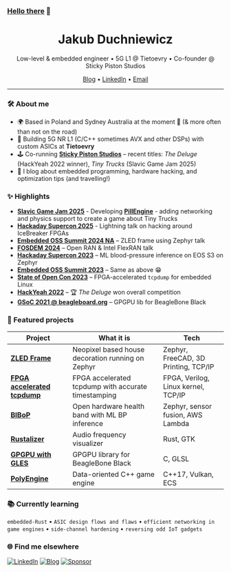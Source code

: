 ### [Hello there](https://www.youtube.com/watch?v=rEq1Z0bjdwc) 👋

<!-- Banner -->
<h1 align="center">Jakub Duchniewicz</h1>
<p align="center">
  Low-level & embedded engineer • 5G L1 @ Tietoevry • Co-founder @ Sticky Piston Studios
</p>

<!-- Quick links -->
<p align="center">
  <a href="https://jduchniewicz.com">Blog</a> •
  <a href="https://www.linkedin.com/in/jduchniewicz">LinkedIn</a> •
  <a href="mailto:jakub@jduchniewicz.com">Email</a>
</p>

---

### 🛠️ About me
- 🌍  Based in Poland and Sydney Australia at the moment 🦘 (& more often than not on the road)  
- 💼  Building 5G NR L1 (C/C++ sometimes AVX and other DSPs) with custom ASICs at **Tietoevry**  
- 🕹️  Co-running **[Sticky Piston Studios](https://stickypistonstudios.com/)** – recent titles: *The Deluge* (HackYeah 2022 winner), *Tiny Trucks* (Slavic Game Jam 2025)
- 📝  I blog about embedded programming, hardware hacking, and optimization tips (and travelling!)

### ✨ Highlights
- [**Slavic Game Jam 2025**](https://hist0r.itch.io/tiny-trucks) - Developing **[PillEngine](https://github.com/MattSzymonski/Pill-Engine)** - adding networking and physics support to create a game about Tiny Trucks
- [**Hackaday Supercon 2025**](https://github.com/JDuchniewicz/Talks/blob/master/HackadayBerlin2025/hackingFPGA.pdf) - Lightning talk on hacking around IceBreaker FPGAs
- [**Embedded OSS Summit 2024 NA**](https://www.youtube.com/watch?v=qBMhLtfuny4) – ZLED frame using Zephyr talk
- [**FOSDEM 2024**](https://fosdem.org/2024/schedule/event/fosdem-2024-3128-openran-open-source-the-cool-kids-of-telecom-shaking-up-5g-lte-networks/) – Open RAN & Intel FlexRAN talk 
- [**Hackaday Supercon 2023**](https://www.youtube.com/watch?v=P-MG6wA_oUg&pp=ygURamFrdWIgZHVjaG5pZXdpY3rSBwkJxwkBhyohjO8%3D) – ML blood-pressure inference on EOS S3 on Zephyr 
- [**Embedded OSS Summit 2023**](https://www.youtube.com/watch?v=fBMeNOOghD4&feature=youtu.be) – Same as above :grin:
- [**State of Open Con 2023**](https://jduchniewicz.com/FPGA-capture.pdf) – FPGA-accelerated `tcpdump` for embedded Linux  
- [**HackYeah 2022**](https://hist0r.itch.io/the-deluge) – 🏆 *The Deluge* won overall competition  
- [**GSoC 2021 @ beagleboard.org**](https://jduchniewicz.github.io/gsoc2021-blog/) – GPGPU lib for BeagleBone Black  

### 🚀 Featured projects
| Project | What it is | Tech |
|---------|------------|------|
| [**ZLED Frame**](https://github.com/JDuchniewicz/zled-frame) | Neopixel based house decoration running on Zephyr | Zephyr, FreeCAD, 3D Printing, TCP/IP |
| [**FPGA accelerated tcpdump**](https://github.com/JDuchniewicz/fpga-tcpdump) | FPGA accelerated tcpdump with accurate timestamping | FPGA, Verilog, Linux kernel, TCP/IP |
| [**BIBoP**](https://github.com/JDuchniewicz/BIBoP) | Open hardware health band with ML BP inference | Zephyr, sensor fusion, AWS Lambda |
| [**Rustalizer**](https://github.com/JDuchniewicz/Rustalizer) | Audio frequency visualizer | Rust, GTK |
| [**GPGPU with GLES**](https://github.com/JDuchniewicz/GPGPU-with-GLES) | GPGPU library for BeagleBone Black | C, GLSL |
| [**PolyEngine**](https://github.com/JDuchniewicz/PolyEngine) | Data-oriented C++ game engine | C++17, Vulkan, ECS |


### 📚 Currently learning
`embedded-Rust` • `ASIC design flows and flaws` • `efficient networking in game engines` • `side-channel hardening` • `reversing odd IoT gadgets`

### 🌐 Find me elsewhere
[![LinkedIn](https://img.shields.io/badge/-LinkedIn-blue?logo=linkedin)](https://www.linkedin.com/in/jduchniewicz)
[![Blog](https://img.shields.io/badge/-Blog-black?logo=bloglovin)](https://jduchniewicz.com)
[![Sponsor](https://img.shields.io/badge/-Buy&nbsp;me&nbsp;a&nbsp;coffee-FFDD00?logo=buy-me-a-coffee)](https://buymeacoffee.com/jduchniewicz)

<!-- GitHub stats (optional) -->
<!-- ![Jakub's GitHub stats](https://github-readme-stats.vercel.app/api?username=jduchniewicz&show_icons=true) -->
